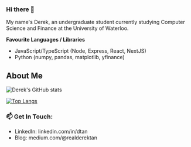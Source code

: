 ### Hi there 👋

My name's Derek, an undergraduate student currently studying Computer Science and Finance at the University of Waterloo.

**Favourite Languages / Libraries**
- JavaScript/TypeScript (Node, Express, React, NextJS)
- Python (numpy, pandas, matplotlib, yfinance)

## About Me

![Derek's GitHub stats](https://github-readme-stats.vercel.app/api?username=realDerekTan&count_private=true&show_icons=true&border_radius=15)

[![Top Langs](https://github-readme-stats.vercel.app/api/top-langs/?username=realDerekTan&layout=compact&count_private=true&border_radius=15)](https://github.com/realDerekTan/github-readme-stats) 

### 📫 Get In Touch: 
<!-- Email and Personal Website -->
- LinkedIn: linkedin.com/in/dtan
- Blog: medium.com/@realderektan
